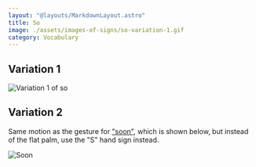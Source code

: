 ```yaml
---
layout: "@layouts/MarkdownLayout.astro"
title: So
image: ./assets/images-of-signs/so-variation-1.gif
category: Vocabulary
---
```


## Variation 1

![Variation 1 of so](@signs/so-variation-1.gif)

## Variation 2

Same motion as the gesture for ["soon"](./soon),
which is shown below,
but instead of the flat palm, use the "S" hand sign instead.

![Soon](@signs/soon.gif)
